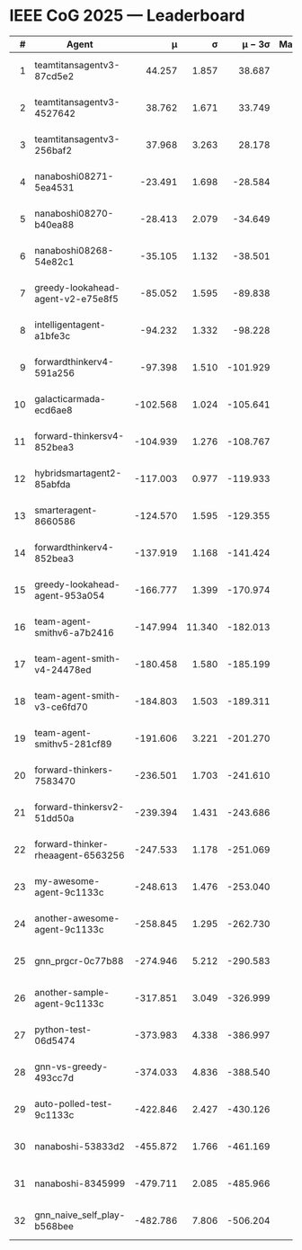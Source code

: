 # IEEE CoG 2025 — Leaderboard

| # | Agent | μ | σ | μ − 3σ | Matches | Updated |
|---:|---|---:|---:|---:|---:|---|
| 1 | teamtitansagentv3-87cd5e2 | 44.257 | 1.857 | 38.687 | 2720 | 2025-08-27 18:29 |
| 2 | teamtitansagentv3-4527642 | 38.762 | 1.671 | 33.749 | 2540 | 2025-08-27 18:29 |
| 3 | teamtitansagentv3-256baf2 | 37.968 | 3.263 | 28.178 | 2680 | 2025-08-27 18:29 |
| 4 | nanaboshi08271-5ea4531 | -23.491 | 1.698 | -28.584 | 1000 | 2025-08-27 18:29 |
| 5 | nanaboshi08270-b40ea88 | -28.413 | 2.079 | -34.649 | 1598 | 2025-08-27 18:29 |
| 6 | nanaboshi08268-54e82c1 | -35.105 | 1.132 | -38.501 | 2418 | 2025-08-27 18:29 |
| 7 | greedy-lookahead-agent-v2-e75e8f5 | -85.052 | 1.595 | -89.838 | 2378 | 2025-08-27 18:29 |
| 8 | intelligentagent-a1bfe3c | -94.232 | 1.332 | -98.228 | 2396 | 2025-08-27 18:29 |
| 9 | forwardthinkerv4-591a256 | -97.398 | 1.510 | -101.929 | 2193 | 2025-08-27 18:29 |
| 10 | galacticarmada-ecd6ae8 | -102.568 | 1.024 | -105.641 | 2560 | 2025-08-27 18:29 |
| 11 | forward-thinkersv4-852bea3 | -104.939 | 1.276 | -108.767 | 2367 | 2025-08-27 18:29 |
| 12 | hybridsmartagent2-85abfda | -117.003 | 0.977 | -119.933 | 2242 | 2025-08-27 18:29 |
| 13 | smarteragent-8660586 | -124.570 | 1.595 | -129.355 | 2269 | 2025-08-27 18:29 |
| 14 | forwardthinkerv4-852bea3 | -137.919 | 1.168 | -141.424 | 2089 | 2025-08-27 18:29 |
| 15 | greedy-lookahead-agent-953a054 | -166.777 | 1.399 | -170.974 | 2618 | 2025-08-27 18:29 |
| 16 | team-agent-smithv6-a7b2416 | -147.994 | 11.340 | -182.013 | 3160 | 2025-08-27 18:29 |
| 17 | team-agent-smith-v4-24478ed | -180.458 | 1.580 | -185.199 | 2720 | 2025-08-27 18:29 |
| 18 | team-agent-smith-v3-ce6fd70 | -184.803 | 1.503 | -189.311 | 2740 | 2025-08-27 18:29 |
| 19 | team-agent-smithv5-281cf89 | -191.606 | 3.221 | -201.270 | 2820 | 2025-08-27 18:29 |
| 20 | forward-thinkers-7583470 | -236.501 | 1.703 | -241.610 | 2840 | 2025-08-27 18:29 |
| 21 | forward-thinkersv2-51dd50a | -239.394 | 1.431 | -243.686 | 3006 | 2025-08-27 18:29 |
| 22 | forward-thinker-rheaagent-6563256 | -247.533 | 1.178 | -251.069 | 2726 | 2025-08-27 18:29 |
| 23 | my-awesome-agent-9c1133c | -248.613 | 1.476 | -253.040 | 3420 | 2025-08-27 18:29 |
| 24 | another-awesome-agent-9c1133c | -258.845 | 1.295 | -262.730 | 3180 | 2025-08-27 18:29 |
| 25 | gnn_prgcr-0c77b88 | -274.946 | 5.212 | -290.583 | 2320 | 2025-08-27 18:29 |
| 26 | another-sample-agent-9c1133c | -317.851 | 3.049 | -326.999 | 2820 | 2025-08-27 18:29 |
| 27 | python-test-06d5474 | -373.983 | 4.338 | -386.997 | 2230 | 2025-08-27 18:29 |
| 28 | gnn-vs-greedy-493cc7d | -374.033 | 4.836 | -388.540 | 2500 | 2025-08-27 18:29 |
| 29 | auto-polled-test-9c1133c | -422.846 | 2.427 | -430.126 | 2300 | 2025-08-27 18:29 |
| 30 | nanaboshi-53833d2 | -455.872 | 1.766 | -461.169 | 2380 | 2025-08-27 18:29 |
| 31 | nanaboshi-8345999 | -479.711 | 2.085 | -485.966 | 2690 | 2025-08-27 18:29 |
| 32 | gnn_naive_self_play-b568bee | -482.786 | 7.806 | -506.204 | 2020 | 2025-08-27 18:29 |
